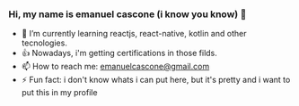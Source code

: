 ### Hi, my name is emanuel cascone (i know you know) 👋
- 🍃 I’m currently learning reactjs, react-native, kotlin and other tecnologies.
- 👍 Nowadays, i'm getting certifications in those filds.
- 📫 How to reach me: emanuelcascone@gmail.com
- ⚡ Fun fact: i don't know whats i can put here, but it's pretty and i want to put this in my profile
<!--
**jecrs687/jecrs687** is a ✨ _special_ ✨ repository because its `README.md` (this file) appears on your GitHub profile.

Here are some ideas to get you started:

- 🔭 I’m currently working on ...
- ...
- 👯 I’m looking to collaborate on ...
- 🤔 I’m looking for help with ...
- 💬 Ask me about ...
- v ...
- 😄 Pronouns: ...
- 
 ...
-->
